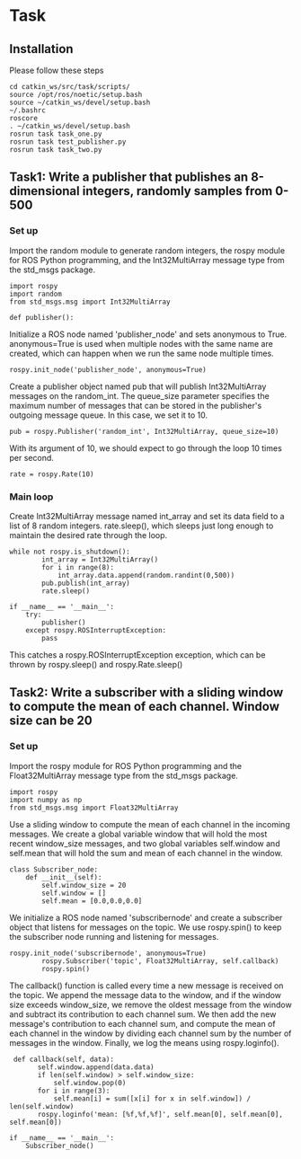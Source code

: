 # Task  
## Installation
Please follow these steps
```
cd catkin_ws/src/task/scripts/
source /opt/ros/noetic/setup.bash
source ~/catkin_ws/devel/setup.bash
~/.bashrc
roscore
. ~/catkin_ws/devel/setup.bash
rosrun task task_one.py 
rosrun task test_publisher.py 
rosrun task task_two.py 
```
## Task1: Write a publisher that publishes an 8-dimensional integers, randomly samples from 0-500  
### Set up
Import the random module to generate random integers, the rospy module for ROS Python programming, and the Int32MultiArray message type from the std_msgs package.  
```
import rospy
import random 
from std_msgs.msg import Int32MultiArray
``` 
```
def publisher():
```
Initialize a ROS node named 'publisher_node' and sets anonymous to True. anonymous=True is used when multiple nodes with the same name are created, which can happen when we run the same node multiple times.
```
rospy.init_node('publisher_node', anonymous=True)
```
Create a publisher object named pub that will publish Int32MultiArray messages on the random_int. The queue_size parameter specifies the maximum number of messages that can be stored in the publisher's outgoing message queue. In this case, we set it to 10.
```
pub = rospy.Publisher('random_int', Int32MultiArray, queue_size=10)
```
With its argument of 10, we should expect to go through the loop 10 times per second.
```
rate = rospy.Rate(10)
```
### Main loop
Create  Int32MultiArray message named int_array and set its data field to a list of 8 random integers.
rate.sleep(), which sleeps just long enough to maintain the desired rate through the loop.
```
while not rospy.is_shutdown():
        int_array = Int32MultiArray()
        for i in range(8):
            int_array.data.append(random.randint(0,500))
        pub.publish(int_array)
        rate.sleep()
```
```
if __name__ == '__main__':
    try:
        publisher()
    except rospy.ROSInterruptException:
        pass
```
This catches a rospy.ROSInterruptException exception, which can be thrown by rospy.sleep() and rospy.Rate.sleep()
## Task2: Write a subscriber with a sliding window to compute the mean of each channel. Window size can be 20 
### Set up
Import the rospy module for ROS Python programming and the Float32MultiArray message type from the std_msgs package.
```
import rospy
import numpy as np
from std_msgs.msg import Float32MultiArray
```
Use a sliding window to compute the mean of each channel in the incoming messages. We create a global variable window that will hold the most recent window_size messages, and two global variables self.window and self.mean that will hold the sum and mean of each channel in the window.
```
class Subscriber_node:
    def __init__(self):
        self.window_size = 20
        self.window = []
        self.mean = [0.0,0.0,0.0]
```
We initialize a ROS node named 'subscribernode' and create a subscriber object that listens for messages on the topic. We use rospy.spin() to keep the subscriber node running and listening for messages.
```
rospy.init_node('subscribernode', anonymous=True)
        rospy.Subscriber('topic', Float32MultiArray, self.callback)
        rospy.spin()
```
 The callback() function is called every time a new message is received on the topic. We append the message data to the window, and if the window size exceeds window_size, we remove the oldest message from the window and subtract its contribution to each channel sum. We then add the new message's contribution to each channel sum, and compute the mean of each channel in the window by dividing each channel sum by the number of messages in the window.    Finally, we log the means using rospy.loginfo().
 ```
  def callback(self, data):
        self.window.append(data.data)
        if len(self.window) > self.window_size:
            self.window.pop(0)
        for i in range(3):
            self.mean[i] = sum([x[i] for x in self.window]) / len(self.window)
        rospy.loginfo('mean: [%f,%f,%f]', self.mean[0], self.mean[0], self.mean[0])
```
```
if __name__ == '__main__':
    Subscriber_node()
